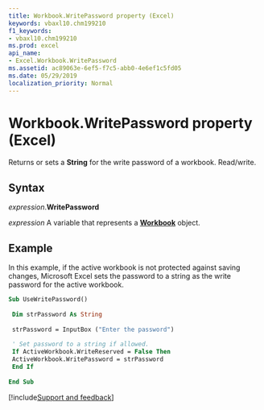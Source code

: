 ```yaml
---
title: Workbook.WritePassword property (Excel)
keywords: vbaxl10.chm199210
f1_keywords:
- vbaxl10.chm199210
ms.prod: excel
api_name:
- Excel.Workbook.WritePassword
ms.assetid: ac89063e-6ef5-f7c5-abb0-4e6ef1c5fd05
ms.date: 05/29/2019
localization_priority: Normal
---
```



# Workbook.WritePassword property (Excel)

Returns or sets a **String** for the write password of a workbook. Read/write.


## Syntax

_expression_.**WritePassword**

_expression_ A variable that represents a **[Workbook](Excel.Workbook.md)** object.


## Example

In this example, if the active workbook is not protected against saving changes, Microsoft Excel sets the password to a string as the write password for the active workbook.

```vb
Sub UseWritePassword() 
 
 Dim strPassword As String 
 
 strPassword = InputBox ("Enter the password") 
 
 ' Set password to a string if allowed. 
 If ActiveWorkbook.WriteReserved = False Then 
 ActiveWorkbook.WritePassword = strPassword 
 End If 
 
End Sub
```



[!include[Support and feedback](~/includes/feedback-boilerplate.md)]